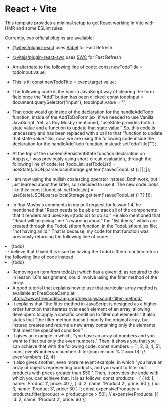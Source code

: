 # React + Vite

This template provides a minimal setup to get React working in Vite with HMR and some ESLint rules.

Currently, two official plugins are available:

- [@vitejs/plugin-react](https://github.com/vitejs/vite-plugin-react/blob/main/packages/plugin-react/README.md) uses [Babel](https://babeljs.io/) for Fast Refresh
- [@vitejs/plugin-react-swc](https://github.com/vitejs/vite-plugin-react-swc) uses [SWC](https://swc.rs/) for Fast Refresh

- An alternate to the following line of code:
  const newTodoTitle = todoInput.value;
- This is it:
  const newTodoTitle = event.target.value;

- The following code is the Vanilla JavaScript way of clearing the form field once the "Add" button has been clicked:
  const todoInput = document.querySelector("input");
  todoInput.value = "";
- That code would go inside of the declaration for the handleAddTodo function, inside of the AddToDoForm.jsx, if we needed to use Vanilla JavaScript. Yet, as Roy Mosby mentioned, "useState provides both a state value and a function to update that state value." So, this code is unecessary and has been replaced with a call to that "function to update that state value." So, now, we are using the following code inside the declaration for the handleAddTodo function, instead:
  setTodoTitle("");

- At the top of the useSemiPersistentState function declaration on App.jsx, I was previously using short-circuit evaluation, through the following line of code:
  let [todoList, setTodoList] = useState(JSON.parse(localStorage.getItem('savedTodoList')) || []);
- I am now using the nullish coalescing operator instead. Both work, but I just learned about the latter, so I decided to use it. The new code looks like this:
  const [todoList, setTodoList] = useState(JSON.parse(localStorage.getItem('savedTodoList')) ?? []);
- In Roy Mosby's comments in my pull request for lesson 1.4, he mentioned that "React needs to be able to track all of the components that it renders and uses key={todo.id} to do so." He also mentioned that "React will be giving" me "a warning about" the "list items;" which are created through the TodoListItem function, in the TodoListItem.jsx file; "not having an id." That is because, my code for that function was previously returning the following line of code:
<li>{todo}</li>
- I believe that I fixed this issue by having the TodoListItem function return the following line of code instead:
<li key={todo.id}>{todo}</li>

- Removing an item from todoList which has a given id; as required to do in lesson 1.6's assignment; could involve using the filter method of the array.
- A good tutorial that explains how to use that particular array method is available at FreeCodeCamp at:
  https://www.freecodecamp.org/news/javascript-filter-method/
- It explains that "the filter method in JavaScript is designed as a higher-order function that iterates over each element of an array, allowing developers to apply a specific condition to filter out elements." It also states that "the filter method doesn't modify the original array, but instead creates and returns a new array containing only the elements that meet the specified condition."
- It gives an example in which, "you have an array of numbers and you want to filter out only the even numbers." Then, it shows you that you can achieve that with the following code:
  const numbers = [1, 2, 3, 4, 5];
  const evenNumbers = numbers.filter(num => num % 2 === 0);
  // evenNumbers: [2, 4]
- It also gives another, even more relevant example, in which "you have an array of objects representing products, and you want to filter out products with prices greater than $50." Then, it provides the code with which you can achieve that. It is as follows:
  const products = [
  { id: 1, name: 'Product 1', price: 40 },
  { id: 2, name: 'Product 2', price: 60 },
  { id: 3, name: 'Product 3', price: 30 }
  ];
  const expensiveProducts = products.filter(product => product.price > 50);
  // expensiveProducts: [{ id: 2, name: 'Product 2', price: 60 }]

